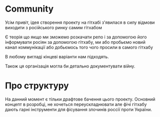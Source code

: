 # Community

Усім привіт, ідея створення проекту на гітхабі з'явилася в силу відмови виходити з російського ринку самим гітхабом

Є теорія що якщо ми зможемо розкачати репо і за допомогою його інформувати росіян за допомогою гітхабу,
ми або пробьємо новий канал коммунікації або добьємось того чого просили в самого гітхабу

В любому вигладі кінцеві варіанти нам підходять.

Також ця організація могла би детально документувати війну.

# Про структуру

На данний момент є тільки драфтове бачення цього проекту. Основний концепт в розробці,
не хочеться переускладнювати але фічі гітхабу дають гарні інструменти для фісування
злочинів россії проти України.
